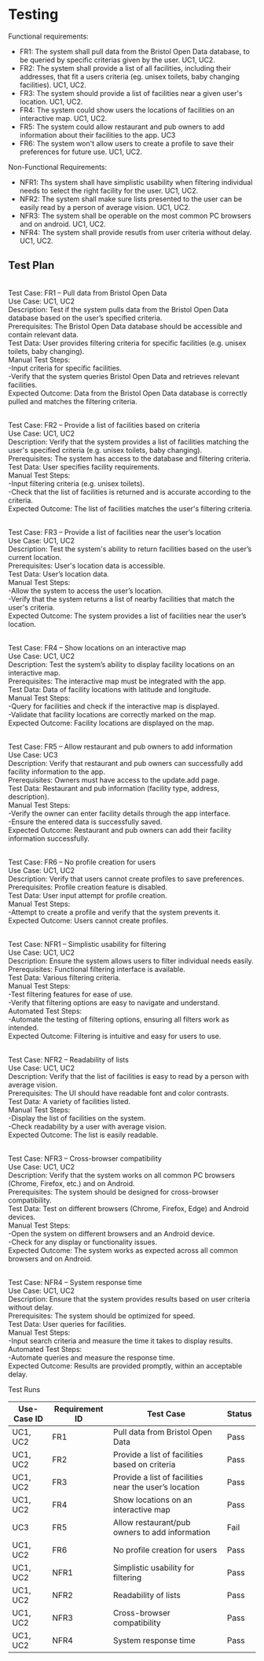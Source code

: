 # Testing

Functional requirements:

- FR1: The system shall pull data from the Bristol Open Data database, to be queried by specific criterias given by the user. UC1, UC2.
- FR2: The system shall provide a list of all facilities, including their addresses, that fit a users criteria (eg. unisex toilets, baby changing facilities). UC1, UC2.
- FR3: The system should provide a list of facilities near a given user's location. UC1, UC2.
- FR4: The system could show users the locations of facilities on an interactive map. UC1, UC2.
- FR5: The system could allow restaurant and pub owners to add information about their facilities to the app. UC3
- FR6: The system won't allow users to create a profile to save their preferences for future use. UC1, UC2.

Non-Functional Requirements:

- NFR1: Ths system shall have simplistic usability when filtering individual needs to select the right facility for the user. UC1, UC2.
- NFR2: The system shall make sure lists presented to the user can be easily read by a person of average vision. UC1, UC2.
- NFR3: The system shall be operable on the most common PC browsers and on android. UC1, UC2.
- NFR4: The system shall provide resutls from user criteria without delay. UC1, UC2.

## Test Plan

<br> Test Case: FR1 – Pull data from Bristol Open Data
<br> Use Case: UC1, UC2
<br> Description: Test if the system pulls data from the Bristol Open Data database based on the user’s specified criteria.
<br> Prerequisites: The Bristol Open Data database should be accessible and contain relevant data.
<br> Test Data: User provides filtering criteria for specific facilities (e.g. unisex toilets, baby changing).
<br> Manual Test Steps: 
<br> -Input criteria for specific facilities.
<br> -Verify that the system queries Bristol Open Data and retrieves relevant facilities.
<br> Expected Outcome: Data from the Bristol Open Data database is correctly pulled and matches the filtering criteria.

<br> Test Case: FR2 – Provide a list of facilities based on criteria
<br> Use Case: UC1, UC2
<br> Description: Verify that the system provides a list of facilities matching the user's specified criteria (e.g. unisex toilets, baby changing).
<br> Prerequisites: The system has access to the database and filtering criteria.
<br> Test Data: User specifies facility requirements.
<br> Manual Test Steps: 
<br> -Input filtering criteria (e.g. unisex toilets).
<br> -Check that the list of facilities is returned and is accurate according to the criteria.
<br> Expected Outcome: The list of facilities matches the user's filtering criteria.

<br> Test Case: FR3 – Provide a list of facilities near the user’s location
<br> Use Case: UC1, UC2
<br> Description: Test the system's ability to return facilities based on the user’s current location.
<br> Prerequisites: User's location data is accessible.
<br> Test Data: User’s location data.
<br> Manual Test Steps: 
<br> -Allow the system to access the user’s location.
<br> -Verify that the system returns a list of nearby facilities that match the user's criteria.
<br> Expected Outcome: The system provides a list of facilities near the user’s location.

<br> Test Case: FR4 – Show locations on an interactive map
<br> Use Case: UC1, UC2
<br> Description: Test the system’s ability to display facility locations on an interactive map.
<br> Prerequisites: The interactive map must be integrated with the app.
<br> Test Data: Data of facility locations with latitude and longitude.
<br> Manual Test Steps: 
<br> -Query for facilities and check if the interactive map is displayed.
<br> -Validate that facility locations are correctly marked on the map.
<br> Expected Outcome: Facility locations are displayed on the map.

<br> Test Case: FR5 – Allow restaurant and pub owners to add information
<br> Use Case: UC3
<br> Description: Verify that restaurant and pub owners can successfully add facility information to the app.
<br> Prerequisites: Owners must have access to the update.add page.
<br> Test Data: Restaurant and pub information (facility type, address, description).
<br> Manual Test Steps: 
<br> -Verify the owner can enter facility details through the app interface.
<br> -Ensure the entered data is successfully saved.
<br> Expected Outcome: Restaurant and pub owners can add their facility information successfully.

<br> Test Case: FR6 – No profile creation for users
<br> Use Case: UC1, UC2
<br> Description: Verify that users cannot create profiles to save preferences.
<br> Prerequisites: Profile creation feature is disabled.
<br> Test Data: User input attempt for profile creation.
<br> Manual Test Steps: 
<br> -Attempt to create a profile and verify that the system prevents it.
<br> Expected Outcome: Users cannot create profiles.

<br> Test Case: NFR1 – Simplistic usability for filtering
<br> Use Case: UC1, UC2
<br> Description: Ensure the system allows users to filter individual needs easily.
<br> Prerequisites: Functional filtering interface is available.
<br> Test Data: Various filtering criteria.
<br> Manual Test Steps: 
<br> -Test filtering features for ease of use.
<br> -Verify that filtering options are easy to navigate and understand.
<br> Automated Test Steps: 
<br> -Automate the testing of filtering options, ensuring all filters work as intended.
<br> Expected Outcome: Filtering is intuitive and easy for users to use.

<br> Test Case: NFR2 – Readability of lists
<br> Use Case: UC1, UC2
<br> Description: Verify that the list of facilities is easy to read by a person with average vision.
<br> Prerequisites: The UI should have readable font and color contrasts.
<br> Test Data: A variety of facilities listed.
<br> Manual Test Steps: 
<br> -Display the list of facilities on the system.
<br> -Check readability by a user with average vision.
<br> Expected Outcome: The list is easily readable.

<br> Test Case: NFR3 – Cross-browser compatibility
<br> Use Case: UC1, UC2
<br> Description: Verify that the system works on all common PC browsers (Chrome, Firefox, etc.) and on Android.
<br> Prerequisites: The system should be designed for cross-browser compatibility.
<br> Test Data: Test on different browsers (Chrome, Firefox, Edge) and Android devices.
<br> Manual Test Steps: 
<br> -Open the system on different browsers and an Android device.
<br> -Check for any display or functionality issues.
<br> Expected Outcome: The system works as expected across all common browsers and on Android.

<br> Test Case: NFR4 – System response time
<br> Use Case: UC1, UC2
<br> Description: Ensure that the system provides results based on user criteria without delay.
<br> Prerequisites: The system should be optimized for speed.
<br> Test Data: User queries for facilities.
<br> Manual Test Steps: 
<br> -Input search criteria and measure the time it takes to display results.
<br> Automated Test Steps: 
<br> -Automate queries and measure the response time.
<br> Expected Outcome: Results are provided promptly, within an acceptable delay.


Test Runs

| Use-Case ID | Requirement ID | Test Case                                            | Status |
|-------------|----------------|------------------------------------------------------|--------|
| UC1, UC2    | FR1            | Pull data from Bristol Open Data                     | Pass   |
| UC1, UC2    | FR2            | Provide a list of facilities based on criteria       | Pass   |
| UC1, UC2    | FR3            | Provide a list of facilities near the user’s location| Pass   |
| UC1, UC2    | FR4            | Show locations on an interactive map                 | Pass   |
| UC3         | FR5            | Allow restaurant/pub owners to add information       | Fail   |
| UC1, UC2    | FR6            | No profile creation for users                        | Pass   |
| UC1, UC2    | NFR1           | Simplistic usability for filtering                   | Pass   |
| UC1, UC2    | NFR2           | Readability of lists                                 | Pass   |
| UC1, UC2    | NFR3           | Cross-browser compatibility                          | Pass   |
| UC1, UC2    | NFR4           | System response time                                 | Pass   |


